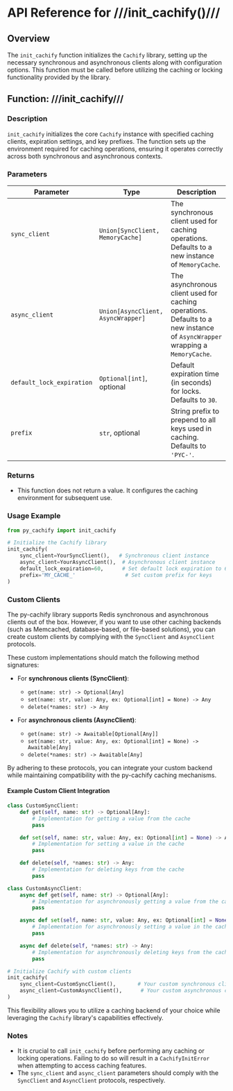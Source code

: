 # API Reference for ///init_cachify()///

## Overview

The `init_cachify` function initializes the `Cachify` library, setting up the necessary synchronous and asynchronous clients along with configuration options.
This function must be called before utilizing the caching or locking functionality provided by the library.

## Function: ///init_cachify///

### Description
`init_cachify` initializes the core `Cachify` instance with specified caching clients, expiration settings, and key prefixes.
The function sets up the environment required for caching operations, ensuring it operates correctly across both synchronous and asynchronous contexts.

### Parameters

| Parameter                            | Type                                | Description                                                                                                        |
|--------------------------------------|-------------------------------------|--------------------------------------------------------------------------------------------------------------------|
| `sync_client`                        | `Union[SyncClient, MemoryCache]`   | The synchronous client used for caching operations. Defaults to a new instance of `MemoryCache`.                   |
| `async_client`                       | `Union[AsyncClient, AsyncWrapper]` | The asynchronous client used for caching operations. Defaults to a new instance of `AsyncWrapper` wrapping a `MemoryCache`. |
| `default_lock_expiration`           | `Optional[int]`, optional           | Default expiration time (in seconds) for locks. Defaults to `30`.                                                |
| `prefix`                             | `str`, optional                     | String prefix to prepend to all keys used in caching. Defaults to `'PYC-'`.                                       |

### Returns
- This function does not return a value. It configures the caching environment for subsequent use.

### Usage Example

```python
from py_cachify import init_cachify

# Initialize the Cachify library
init_cachify(
    sync_client=YourSyncClient(),   # Synchronous client instance
    async_client=YourAsyncClient(),  # Asynchronous client instance
    default_lock_expiration=60,      # Set default lock expiration to 60 seconds
    prefix='MY_CACHE_'                # Set custom prefix for keys
)
```

### Custom Clients

The py-cachify library supports Redis synchronous and asynchronous clients out of the box.
However, if you want to use other caching backends (such as Memcached, database-based, or file-based solutions),
you can create custom clients by complying with the `SyncClient` and `AsyncClient` protocols.

These custom implementations should match the following method signatures:

- For **synchronous clients (SyncClient)**:
    - `get(name: str) -> Optional[Any]`
    - `set(name: str, value: Any, ex: Optional[int] = None) -> Any`
    - `delete(*names: str) -> Any`

- For **asynchronous clients (AsyncClient)**:
    - `get(name: str) -> Awaitable[Optional[Any]]`
    - `set(name: str, value: Any, ex: Optional[int] = None) -> Awaitable[Any]`
    - `delete(*names: str) -> Awaitable[Any]`

By adhering to these protocols, you can integrate your custom backend while maintaining compatibility with the py-cachify caching mechanisms.

#### Example Custom Client Integration

```python
class CustomSyncClient:
    def get(self, name: str) -> Optional[Any]:
        # Implementation for getting a value from the cache
        pass

    def set(self, name: str, value: Any, ex: Optional[int] = None) -> Any:
        # Implementation for setting a value in the cache
        pass

    def delete(self, *names: str) -> Any:
        # Implementation for deleting keys from the cache
        pass

class CustomAsyncClient:
    async def get(self, name: str) -> Optional[Any]:
        # Implementation for asynchronously getting a value from the cache
        pass

    async def set(self, name: str, value: Any, ex: Optional[int] = None) -> Any:
        # Implementation for asynchronously setting a value in the cache
        pass

    async def delete(self, *names: str) -> Any:
        # Implementation for asynchronously deleting keys from the cache
        pass

# Initialize Cachify with custom clients
init_cachify(
    sync_client=CustomSyncClient(),       # Your custom synchronous client
    async_client=CustomAsyncClient(),      # Your custom asynchronous client
)
```

This flexibility allows you to utilize a caching backend of your choice while leveraging the `Cachify` library's capabilities effectively.

### Notes
- It is crucial to call `init_cachify` before performing any caching or locking operations.
Failing to do so will result in a `CachifyInitError` when attempting to access caching features.
- The `sync_client` and `async_client` parameters should comply with the `SyncClient` and `AsyncClient` protocols, respectively.
